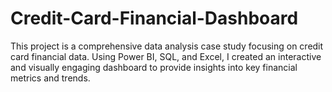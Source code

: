 # Credit-Card-Financial-Dashboard
This project is a comprehensive data analysis case study focusing on credit card financial data. Using Power BI, SQL, and Excel, I created an interactive and visually engaging dashboard to provide insights into key financial metrics and trends.

